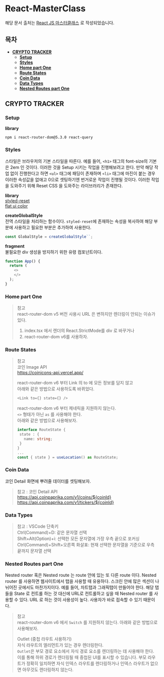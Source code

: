 # React-MasterClass
해당 문서 출처는 [React JS 마스터클래스](https://nomadcoders.co/react-masterclass/lobby) 로 작성되었습니다.

## 목차
* **[CRYPTO TRACKER](#crypto-tracker)**
    * **[Setup](#setup)**
    * **[Styles](#styles)**
    * **[Home part One](#home-part-one)**
    * **[Route States](#route-states)**
    * **[Coin Data](#coin-data)**
    * **[Data Types](#data-types)**
    * **[Nested Routes part One](#nested-routes-part-one)**

## CRYPTO TRACKER
### Setup
__library__   
```
npm i react-router-dom@5.3.0 react-query
```

### Styles   
스타일은 브라우저의 기본 스타일을 따른다. 예를 들어, `<h1>` 태그의 font-size의 기본은 2em 인 것이다. 이러한 것을 Setup 시키는 작업을 진행해보려고 한다. 
만약 해당 작업 없이 진행한다고 하면 `<ul>` 태그에 패딩이 존재하며 `<li>` 태그에 마진이 붙는 경우 이러한 속성값을 없애고 0으로 셋팅하기엔 번거로운 작업이 진행될 것이다. 
이러한 작업을 도와주기 위해 Reset CSS 을 도와주는 라이브러리가 존재한다.    

__library__    
[styled-reset](https://github.com/zacanger/styled-reset/blob/master/src/index.ts)   
[flat ui color](https://flatuicolors.com/)

__createGlobalStyle__   
전역 스타일을 처리하는 함수이다. `styled-reset`에 존재하는 속성을 복사하여 해당 부분에 사용하고 필요한 부분은 추가하여 사용한다.
```javascript
const GlobalStyle = createGlobalStyle``;
```

__fragment__   
불필요한 div 생성을 방지하기 위한 유령 컴포넌트이다.
```javascript
function App() {
  return (
    <>
    </>
  );
}
```

### Home part One
> 참고   
> react-router-dom v5 버전 사용시 URL 은 변하지만 렌더링이 안되는 이슈가 있다.
> 1. index.tsx 에서 렌더의 React.StrictMode를 div 로 바꾸거나
> 2. react-router-dom v6를 사용하자.

### Route States
> 참고   
> 코인 Image API   
> https://coinicons-api.vercel.app/
> 
> react-router-dom v6 부터 Link 의 to 에 모든 정보를 담지 않고   
> 아래와 같은 방법으로 사용하도록 바뀌었다.
> ```javascript
> <Link to={} state={} />
> ```
> react-router-dom v6 부터 제네릭을 지원하지 않는다.   
> `<>` 형태가 아닌 `as` 를 사용해야 한다.   
> 아래와 같은 방법으로 사용해보자.   
> ```typescript
> interface RouteState {
>  state : {
>    name: string;
>  }
> }
> ...
> const { state } = useLocation() as RouteState;
> ```

### Coin Data
코인 Detail 화면에 뿌려줄 데이터를 셋팅해보자.   
> 참고 : 코인 Detail API   
> https://api.coinpaprika.com/v1/coins/${coinId}     
> https://api.coinpaprika.com/v1/tickers/${coinId}   

### Data Types
> 참고 : VSCode 단축키     
> Ctrl(Command)+D: 같은 문자열 선택   
> Shift+Alt(Option)+i: 선택한 모든 문자열에 가장 우측 끝으로 포커싱   
> Ctrl(Command)+Shift+오른쪽 화살표: 현재 선택한 문자열을 기준으로 우측 끝까지 문자열 선택

### Nested Routes part One
Nested router 혹은 Nested route 는 route 안에 있는 또 다른 route 이다. Nested router 를 사용하면 웹사이트에서 탭을 사용할 때 유용하다. 스크린 안에 많은 섹션이 나뉘어진 곳에서도 마찬가지이다. 예를 들어, 차트탭과 그래픽탭이 만들어야 한다. 해당 탭들을 State 로 컨트롤 하는 것 대신에 URL로 컨트롤하고 싶을 때 Nested router 를 사용할 수 있다. URL 로 하는 것이 사용성이 높다. 사용자가 바로 접속할 수 있기 때문이다.

> 참고   
> react-router-dom v6 에서 `Switch` 를 지원하지 않는다. 아래와 같은 방법으로 사용해보자.   
> 
> Outlet (중첩 라우트 사용하기)   
> 자식 라우트의 엘리먼트가 있는 경우 렌더링한다.   
> `Outlet`은 부모 경로 요소에서 자식 경로 요소를 렌더링하는 데 사용해야 한다.   
> 이를 통해 하위 경로가 렌더링될 때 중첩된 UI를 표시할 수 있습니다. 부모 라우트가 정확히 일치하면 자식 인덱스 라우트를 렌더링하거나 인덱스 라우트가 없으면 아무것도 렌더링하지 않는다.
